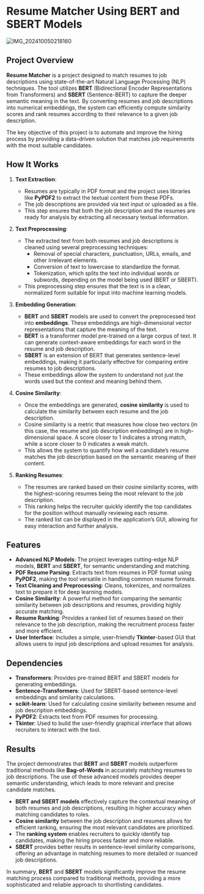 # Resume Matcher Using BERT and SBERT Models

![IMG_202410050218160](https://github.com/user-attachments/assets/702242b3-6700-4b4e-b724-263d583186ee)


## Project Overview

**Resume Matcher** is a project designed to match resumes to job descriptions using state-of-the-art Natural Language Processing (NLP) techniques. The tool utilizes **BERT** (Bidirectional Encoder Representations from Transformers) and **SBERT** (Sentence-BERT) to capture the deeper semantic meaning in the text. By converting resumes and job descriptions into numerical embeddings, the system can efficiently compute similarity scores and rank resumes according to their relevance to a given job description. 

The key objective of this project is to automate and improve the hiring process by providing a data-driven solution that matches job requirements with the most suitable candidates.

## How It Works

1. **Text Extraction**:
   * Resumes are typically in PDF format and the project uses libraries like **PyPDF2** to extract the textual content from these PDFs.
   * The job descriptions are provided via text input or uploaded as a file.
   * This step ensures that both the job description and the resumes are ready for analysis by extracting all necessary textual information.

2. **Text Preprocessing**:
   * The extracted text from both resumes and job descriptions is cleaned using several preprocessing techniques:
     * Removal of special characters, punctuation, URLs, emails, and other irrelevant elements.
     * Conversion of text to lowercase to standardize the format.
     * Tokenization, which splits the text into individual words or subwords, depending on the model being used (BERT or SBERT).
   * This preprocessing step ensures that the text is in a clean, normalized form suitable for input into machine learning models.

3. **Embedding Generation**:
   * **BERT** and **SBERT** models are used to convert the preprocessed text into **embeddings**. These embeddings are high-dimensional vector representations that capture the meaning of the text.
   * **BERT** is a transformer model pre-trained on a large corpus of text. It can generate context-aware embeddings for each word in the resume and job description.
   * **SBERT** is an extension of BERT that generates sentence-level embeddings, making it particularly effective for comparing entire resumes to job descriptions.
   * These embeddings allow the system to understand not just the words used but the context and meaning behind them.

4. **Cosine Similarity**:
   * Once the embeddings are generated, **cosine similarity** is used to calculate the similarity between each resume and the job description.
   * Cosine similarity is a metric that measures how close two vectors (in this case, the resume and job description embeddings) are in high-dimensional space. A score closer to 1 indicates a strong match, while a score closer to 0 indicates a weak match.
   * This allows the system to quantify how well a candidate’s resume matches the job description based on the semantic meaning of their content.

5. **Ranking Resumes**:
   * The resumes are ranked based on their cosine similarity scores, with the highest-scoring resumes being the most relevant to the job description.
   * This ranking helps the recruiter quickly identify the top candidates for the position without manually reviewing each resume.
   * The ranked list can be displayed in the application’s GUI, allowing for easy interaction and further analysis.

## Features

* **Advanced NLP Models**: The project leverages cutting-edge NLP models, **BERT** and **SBERT**, for semantic understanding and matching.
* **PDF Resume Parsing**: Extracts text from resumes in PDF format using **PyPDF2**, making the tool versatile in handling common resume formats.
* **Text Cleaning and Preprocessing**: Cleans, tokenizes, and normalizes text to prepare it for deep learning models.
* **Cosine Similarity**: A powerful method for comparing the semantic similarity between job descriptions and resumes, providing highly accurate matching.
* **Resume Ranking**: Provides a ranked list of resumes based on their relevance to the job description, making the recruitment process faster and more efficient.
* **User Interface**: Includes a simple, user-friendly **Tkinter**-based GUI that allows users to input job descriptions and upload resumes for analysis.

## Dependencies

* **Transformers**: Provides pre-trained BERT and SBERT models for generating embeddings.
* **Sentence-Transformers**: Used for SBERT-based sentence-level embeddings and similarity calculations.
* **scikit-learn**: Used for calculating cosine similarity between resume and job description embeddings.
* **PyPDF2**: Extracts text from PDF resumes for processing.
* **Tkinter**: Used to build the user-friendly graphical interface that allows recruiters to interact with the tool.

## Results

The project demonstrates that **BERT** and **SBERT** models outperform traditional methods like **Bag-of-Words** in accurately matching resumes to job descriptions. The use of these advanced models provides deeper semantic understanding, which leads to more relevant and precise candidate matches.

* **BERT and SBERT models** effectively capture the contextual meaning of both resumes and job descriptions, resulting in higher accuracy when matching candidates to roles.
* **Cosine similarity** between the job description and resumes allows for efficient ranking, ensuring the most relevant candidates are prioritized.
* The **ranking system** enables recruiters to quickly identify top candidates, making the hiring process faster and more reliable.
* **SBERT** provides better results in sentence-level similarity comparisons, offering an advantage in matching resumes to more detailed or nuanced job descriptions.

In summary, **BERT** and **SBERT** models significantly improve the resume matching process compared to traditional methods, providing a more sophisticated and reliable approach to shortlisting candidates.
